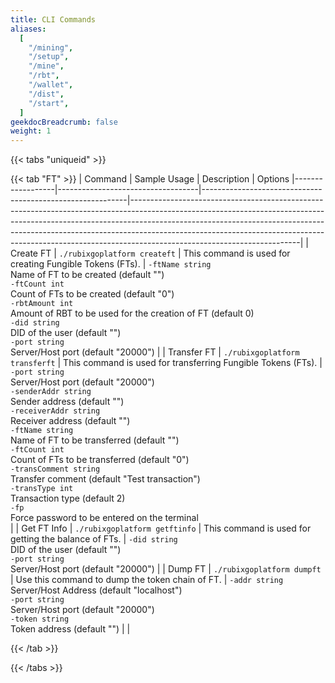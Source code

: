 ```yaml
---
title: CLI Commands
aliases:
  [
    "/mining",
    "/setup",
    "/mine",
    "/rbt",
    "/wallet",
    "/dist",
    "/start",
  ]
geekdocBreadcrumb: false
weight: 1
---
```


{{< tabs "uniqueid" >}}


{{< tab "FT" >}}
| Command         | Sample Usage                      | Description                                               | Options                                                                                                                                                                                                                                                                                    |------------------|-----------------------------------|-----------------------------------------------------------|------------------------------------------------------------------------------------------------------------------------------------------------------------------------------------------------------------------------------------------------------------------------------------------------------------------------------------------------------------------|
| Create FT        | `./rubixgoplatform createft`     | This command is used for creating Fungible Tokens (FTs). | `-ftName string`<br>Name of FT to be created (default "")<br>`-ftCount int`<br>Count of FTs to be created (default "0")<br>`-rbtAmount int`<br>Amount of RBT to be used for the creation of FT (default 0)<br>`-did string`<br>DID of the user (default "")<br>`-port string`<br>Server/Host port (default "20000") |
| Transfer FT      | `./rubixgoplatform transferft`   | This command is used for transferring Fungible Tokens (FTs). | `-port string`<br>Server/Host port (default "20000")<br>`-senderAddr string`<br>Sender address (default "")<br>`-receiverAddr string`<br>Receiver address (default "")<br>`-ftName string`<br>Name of FT to be transferred (default "")<br>`-ftCount int`<br>Count of FTs to be transferred (default "0")<br>`-transComment string`<br>Transfer comment (default "Test transaction")<br>`-transType int`<br>Transaction type (default 2)<br>`-fp`<br>Force password to be entered on the terminal<br> |
| Get FT Info      | `./rubixgoplatform getftinfo`   | This command is used for getting the balance of FTs.    | `-did string`<br>DID of the user (default "")<br>`-port string`<br>Server/Host port (default "20000")                                                                                                                                                                                                                                                                                        |
| Dump FT          | `./rubixgoplatform dumpft`       | Use this command to dump the token chain of FT.         | `-addr string`<br>Server/Host Address (default "localhost")<br>`-port string`<br>Server/Host port (default "20000")<br>`-token string`<br>Token address (default "")                                                                          |
                                                                                                                                                                                                                               |

{{< /tab >}}

{{< /tabs >}}
